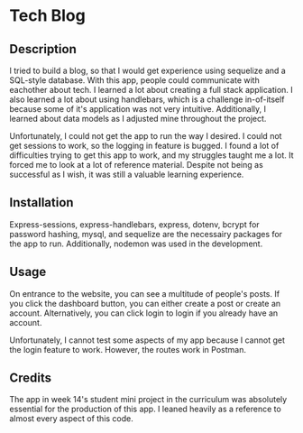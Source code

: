 # Tech Blog

## Description

I tried to build a blog, so that I would get experience using sequelize and a SQL-style database. With this app, people could communicate with eachother about tech. I learned a lot about creating a full stack application. I also learned a lot about using handlebars, which is a challenge in-of-itself because some of it's application was not very intuitive. Additionally, I learned about data models as I adjusted mine throughout the project.

Unfortunately, I could not get the app to run the way I desired. I could not get sessions to work, so the logging in feature is bugged. I found a lot of difficulties trying to get this app to work, and my struggles taught me a lot. It forced me to look at a lot of reference material. Despite not being as successful as I wish, it was still a valuable learning experience.


## Installation

Express-sessions, express-handlebars, express, dotenv, bcrypt for password hashing, mysql, and sequelize are the necessairy packages for the app to run. Additionally, nodemon was used in the development.

## Usage

On entrance to the website, you can see a multitude of people's posts. If you click the dashboard button, you can either create a post or create an account. Alternatively, you can click login to login if you already have an account.

Unfortunately, I cannot test some aspects of my app because I cannot get the login feature to work. However, the routes work in Postman.

## Credits

The app in week 14's student mini project in the curriculum was absolutely essential for the production of this app. I leaned heavily as a reference to almost every aspect of this code.